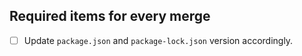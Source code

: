 ## Required items for every merge

- [ ] Update `package.json` and `package-lock.json` version accordingly.
